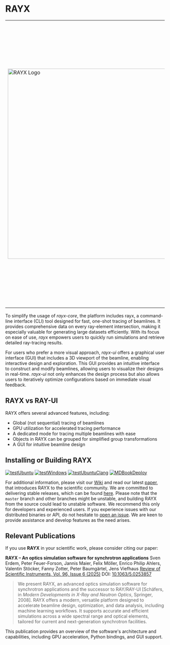 # RAYX

<table>
  <tr>
    <td>
      <img src="https://github.com/user-attachments/assets/d12229b0-7820-475f-8f02-6b2f253c5081" alt="RAYX Logo" width="600">
    </td>
    <td>
      <strong>RAYX</strong> is a powerful, multi-component simulation platform designed to streamline the design and optimization of beamlines in synchrotron light source facilities. At the core of the platform is <i>rayx-core</i>, a high-performance library that delivers precise light tracing capabilities on both CPUs and GPUs. This core library ensures that users can achieve detailed and accurate simulations at high speeds, making it an ideal solution for complex beamline designs.
    </td>
  </tr>
</table>

To simplify the usage of _rayx-core_, the platform includes rayx, a command-line interface (CLI) tool designed for fast, one-shot tracing of beamlines. It provides comprehensive data on every ray-element intersection, making it especially valuable for generating large datasets efficiently. With its focus on ease of use, _rayx_ empowers users to quickly run simulations and retrieve detailed ray-tracing results.

For users who prefer a more visual approach, _rayx-ui_ offers a graphical user interface (GUI) that includes a 3D viewport of the beamline, enabling interactive design and exploration. This GUI provides an intuitive interface to construct and modify beamlines, allowing users to visualize their designs in real-time. _rayx-ui_ not only enhances the design process but also allows users to iteratively optimize configurations based on immediate visual feedback.

## RAYX vs RAY-UI

RAYX offers several advanced features, including:
- Global (not sequential) tracing of beamlines
- GPU utilization for accelerated tracing performance
- A dedicated mode for tracing multiple beamlines with ease
- Objects in RAYX can be grouped for simplified group transformations
- A GUI for intuitive beamline design

## Installing or Building RAYX

[![testUbuntu](https://github.com/hz-b/rayx/actions/workflows/testUbuntu.yml/badge.svg?branch=master)](https://github.com/hz-b/rayx/actions/workflows/testUbuntu.yml) [![testWindows](https://github.com/hz-b/rayx/actions/workflows/testWindows.yml/badge.svg?branch=master)](https://github.com/hz-b/rayx/actions/workflows/testWindows.yml) [![testUbuntuClang](https://github.com/hz-b/rayx/actions/workflows/testUbuntuClang.yml/badge.svg?branch=master)](https://github.com/hz-b/rayx/actions/workflows/testUbuntuClang.yml) [![MDBookDeploy](https://github.com/hz-b/rayx/actions/workflows/mdBookDeploy.yml/badge.svg)](https://github.com/hz-b/rayx/actions/workflows/mdBookDeploy.yml)

For additional information, please visit our [Wiki](https://hz-b.github.io/rayx/) and read our latest [paper](https://pubs.aip.org/aip/rsi/article/96/6/061302/3348292/RAYX-An-optics-simulation-software-for-synchrotron), that introduces RAYX to the scientific community. We are committed to delivering stable releases, which can be found [here](https://github.com/hz-b/rayx/releases). Please note that the `master` branch and other branches might be unstable, and building RAYX from the source could lead to unstable software. We recommend this only for developers and experienced users. If you experience issues with our distributed binaries or API, do not hesitate to [open an issue](https://github.com/hz-b/rayx/issues/new/choose). We are keen to provide assistance and develop features as the need arises.

## Relevant Publications

If you use **RAYX** in your scientific work, please consider citing our paper:

**RAYX – An optics simulation software for synchrotron applications**
Sven Erdem, Peter Feuer-Forson, Jannis Maier, Felix Möller, Enrico Philip Ahlers, Valentin Stöcker, Fanny Zotter, Peter Baumgärtel, Jens Viefhaus
[Review of Scientific Instruments, Vol. 96, Issue 6 (2025)](https://pubs.aip.org/aip/rsi/article/96/6/061302/3348292/RAYX-An-optics-simulation-software-for-synchrotron)
DOI: [10.1063/5.0253857](https://doi.org/10.1063/5.0253857)

> We present RAYX, an advanced optics simulation software for synchrotron applications and the successor to RAY/RAY-UI \[Schäfers, in *Modern Developments in X-Ray and Neutron Optics*, Springer, 2008]. RAYX offers a modern, versatile platform designed to accelerate beamline design, optimization, and data analysis, including machine learning workflows. It supports accurate and efficient simulations across a wide spectral range and optical elements, tailored for current and next-generation synchrotron facilities.

This publication provides an overview of the software's architecture and capabilities, including GPU acceleration, Python bindings, and GUI support.
